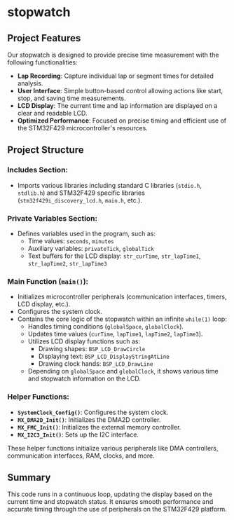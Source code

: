 # stopwatch

## Project Features

Our stopwatch is designed to provide precise time measurement with the following functionalities:

- **Lap Recording**: Capture individual lap or segment times for detailed analysis.
- **User Interface**: Simple button-based control allowing actions like start, stop, and saving time measurements.
- **LCD Display**: The current time and lap information are displayed on a clear and readable LCD.
- **Optimized Performance**: Focused on precise timing and efficient use of the STM32F429 microcontroller's resources.

## Project Structure

### Includes Section:
- Imports various libraries including standard C libraries (`stdio.h`, `stdlib.h`) and STM32F429 specific libraries (`stm32f429i_discovery_lcd.h`, `main.h`, etc.).

### Private Variables Section:
- Defines variables used in the program, such as:
  - Time values: `seconds`, `minutes`
  - Auxiliary variables: `privateTick`, `globalTick`
  - Text buffers for the LCD display: `str_curTime`, `str_lapTime1`, `str_lapTime2`, `str_lapTime3`

### Main Function (`main()`):
- Initializes microcontroller peripherals (communication interfaces, timers, LCD display, etc.).
- Configures the system clock.
- Contains the core logic of the stopwatch within an infinite `while(1)` loop:
  - Handles timing conditions (`globalSpace`, `globalClock`).
  - Updates time values (`curTime`, `lapTime1`, `lapTime2`, `lapTime3`).
  - Utilizes LCD display functions such as:
    - Drawing shapes: `BSP_LCD_DrawCircle`
    - Displaying text: `BSP_LCD_DisplayStringAtLine`
    - Drawing clock hands: `BSP_LCD_DrawLine`
  - Depending on `globalSpace` and `globalClock`, it shows various time and stopwatch information on the LCD.

### Helper Functions:
- **`SystemClock_Config()`**: Configures the system clock.
- **`MX_DMA2D_Init()`**: Initializes the DMA2D controller.
- **`MX_FMC_Init()`**: Initializes the external memory controller.
- **`MX_I2C3_Init()`**: Sets up the I2C interface.

These helper functions initialize various peripherals like DMA controllers, communication interfaces, RAM, clocks, and more.

## Summary
This code runs in a continuous loop, updating the display based on the current time and stopwatch status. It ensures smooth performance and accurate timing through the use of peripherals on the STM32F429 platform.
